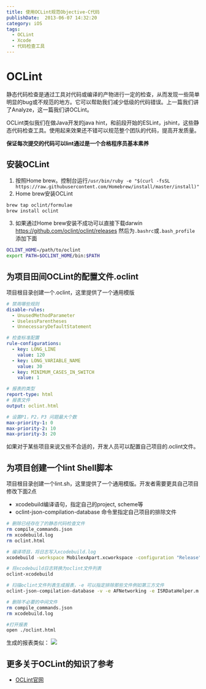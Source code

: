 ```yaml
---
title: 使用OCLint规范Objective-C代码
publishDate:  2013-06-07 14:32:20
category: iOS
tags:
  - OCLint
  - Xcode
  - 代码检查工具
---
```


# OCLint

静态代码检查是通过工具对代码或编译的产物进行一定的检查，从而发现一些简单明显的bug或不规范的地方。它可以帮助我们减少低级的代码错误。上一篇我们讲了Analyze，这一篇我们讲OCLint。

OCLint类似我们在做Java开发的java hint，和前段开始的ESLint，jshint，这些静态代码检查工具。使用起来效果还不错可以规范整个团队的代码，提高开发质量。

**保证每次提交的代码可以lint通过是一个合格程序员基本素养**

## 安装OCLint
1. 按照Home brew。控制台运行`/usr/bin/ruby -e "$(curl -fsSL https://raw.githubusercontent.com/Homebrew/install/master/install)"`
2. Home brew安装OCLint
```bash
brew tap oclint/formulae
brew install oclint
```
3. 如果通过Home brew安装不成功可以直接下载darwin https://github.com/oclint/oclint/releases
然后为`.bashrc`或`.bash_profile`添加下面
```bash
OCLINT_HOME=/path/to/oclint
export PATH=$OCLINT_HOME/bin:$PATH
```

<!-- more -->

## 为项目田间OCLint的配置文件.oclint
项目根目录创建一个.oclint，这里提供了一个通用模版
```yaml
# 禁用哪些规则
disable-rules:
  - UnusedMethodParameter
  - UselessParentheses
  - UnnecessaryDefaultStatement

# 检查标准配置
rule-configurations:
  - key: LONG_LINE
    value: 120
  - key: LONG_VARIABLE_NAME
    value: 30
  - key: MINIMUM_CASES_IN_SWITCH
    value: 1

# 报表的类型
report-type: html
# 报表文件
output: oclint.html

# 设置P1，P2，P3 问题最大个数
max-priority-1: 0
max-priority-2: 10
max-priority-3: 20
```
如果对于某些项目来说又些不合适的，开发人员可以配置自己项目的.oclint文件。

## 为项目创建一个lint Shell脚本
项目根目录创建一个lint.sh，这里提供了一个通用模版。开发者需要更具自己项目修改下面2点
* xcodebuild编译语句，指定自己的project, scheme等
* oclint-json-compilation-database 命令里指定自己项目的排除文件

```bash
# 删除已经存在了的静态代码检查文件
rm compile_commands.json
rm xcodebuild.log
rm oclint.html

# 编译项目，将日志写入xcodebuild.log
xcodebuild -workspace MobilexApart.xcworkspace -configuration "Release" -scheme "Cross" -sdk iphoneos BUILD_DIR="./build" clean build | tee xcodebuild.log

# 将xcodebuild日志转换为oclint文件列表
oclint-xcodebuild

# 扫描oclint文件列表生成报表，-e 可以指定排除那些文件例如第三方文件
oclint-json-compilation-database -v -e AFNetworking -e ISRDataHelper.m -e ShareSDK -e IflyMSC -e SSZipArchive -e iFlyLivenessDetectionLib -e Library/Developer/Xcode -e FMDB -e IATConfig

# 删除不必要的中间文件
rm compile_commands.json
rm xcodebuild.log

#打开报表
open ./oclint.html
```
生成的报表类似：
![](~/assets/images/aldis/2016/2013-06-07/oclint-result.png)

## 更多关于OCLint的知识了参考
* [OCLint官网](http://docs.oclint.org/en/stable/index.html)